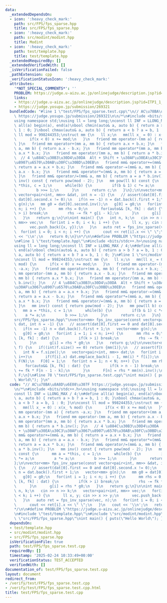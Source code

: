 ```yaml
---
data:
  _extendedDependsOn:
  - icon: ':heavy_check_mark:'
    path: src/FPS/fps_sparse.hpp
    title: src/FPS/fps_sparse.hpp
  - icon: ':heavy_check_mark:'
    path: src/modint/modint.hpp
    title: Modint
  - icon: ':heavy_check_mark:'
    path: test/template.hpp
    title: test/template.hpp
  _extendedRequiredBy: []
  _extendedVerifiedWith: []
  _isVerificationFailed: false
  _pathExtension: cpp
  _verificationStatusIcon: ':heavy_check_mark:'
  attributes:
    '*NOT_SPECIAL_COMMENTS*': ''
    PROBLEM: https://judge.u-aizu.ac.jp/onlinejudge/description.jsp?id=ITP1_1_A
    links:
    - https://judge.u-aizu.ac.jp/onlinejudge/description.jsp?id=ITP1_1_A
    - https://judge.yosupo.jp/submission/269321
  bundledCode: "#line 1 \"test/FPS/fps_sparse.test.cpp\"\n// AC\u78BA\u8A8D\u6E08\u307F\
    \ https://judge.yosupo.jp/submission/269321\n\n/*\n#include <bits/stdc++.h>\n\
    using namespace std;\nusing ll = long long;\nconst ll INF = LLONG_MAX / 4;\n#define\
    \ all(a) begin(a), end(a)\nbool chmin(auto& a, auto b) { return a > b ? a = b,\
    \ 1 : 0; }\nbool chmax(auto& a, auto b) { return a < b ? a = b, 1 : 0; }\n\nconst\
    \ ll mod = 998244353;\nstruct mm {\n   ll x;\n   mm(ll x_ = 0) : x(x_ % mod) {\n\
    \      if(x < 0) x += mod;\n   }\n   friend mm operator-(mm a) { return -a.x;\
    \ }\n   friend mm operator+(mm a, mm b) { return a.x + b.x; }\n   friend mm operator-(mm\
    \ a, mm b) { return a.x - b.x; }\n   friend mm operator*(mm a, mm b) { return\
    \ a.x * b.x; }\n   friend mm operator/(mm a, mm b) { return a * b.inv(); }\n \
    \  // 4 \u884C\u30B3\u30D4\u30DA  Alt + Shift + \u30AF\u30EA\u30C3\u30AF\u3067\
    \u8907\u6570\u30AB\u30FC\u30BD\u30EB\n   friend mm& operator+=(mm& a, mm b) {\
    \ return a = a.x + b.x; }\n   friend mm& operator-=(mm& a, mm b) { return a =\
    \ a.x - b.x; }\n   friend mm& operator*=(mm& a, mm b) { return a = a.x * b.x;\
    \ }\n   friend mm& operator/=(mm& a, mm b) { return a = a * b.inv(); }\n   mm\
    \ inv() const { return pow(mod - 2); }\n   mm pow(ll b) const {\n      mm a =\
    \ *this, c = 1;\n      while(b) {\n         if(b & 1) c *= a;\n         a *= a;\n\
    \         b >>= 1;\n      }\n      return c;\n   }\n};\n\nvector<mm> fps_inv_sparse(const\
    \ vector<pair<int, mm>> &dat, int n = -1) {\n   // assert(dat[0].first == 0 and\
    \ dat[0].second.x != 0);\n   if(n == -1) n = dat.back().first + 1;\n   vector<mm>\
    \ g(n);\n   mm g0 = dat[0].second.inv();\n   g[0] = g0;\n   for(int i = 1; i <\
    \ n; i ++) {\n      mm rhs = 0;\n      for(auto&& [k, fk] : dat) {\n         if(k\
    \ > i) break;\n         rhs -= fk * g[i - k];\n      }\n      g[i] = rhs * g0;\n\
    \   }\n   return g;\n}\n\nint main() {\n   int n, k;\n   cin >> n >> k;\n   vector<pair<int,\
    \ mm>> vec;\n   for(int i = 0; i < k; i ++) {\n      ll x, y; cin >> x >> y;\n\
    \      vec.push_back({x, y});\n   }\n   auto ret = fps_inv_sparse(vec, n);\n \
    \  for(int i = 0; i < n; i ++) {\n      cout << ret[i].x << \" \";\n   }\n   cout\
    \ << '\\n';\n   return 0;\n}\n*/\n\n#define PROBLEM \"https://judge.u-aizu.ac.jp/onlinejudge/description.jsp?id=ITP1_1_A\"\
    \n#line 1 \"test/template.hpp\"\n#include <bits/stdc++.h>\nusing namespace std;\n\
    using ll = long long;\nconst ll INF = LLONG_MAX / 4;\n#define all(a) begin(a),\
    \ end(a)\nbool chmin(auto& a, auto b) { return a > b ? a = b, 1 : 0; }\nbool chmax(auto&\
    \ a, auto b) { return a < b ? a = b, 1 : 0; }\n#line 1 \"src/modint/modint.hpp\"\
    \nconst ll mod = 998244353;\nstruct mm {\n   ll x;\n   mm(ll x_ = 0) : x(x_ %\
    \ mod) {\n      if(x < 0) x += mod;\n   }\n   friend mm operator-(mm a) { return\
    \ -a.x; }\n   friend mm operator+(mm a, mm b) { return a.x + b.x; }\n   friend\
    \ mm operator-(mm a, mm b) { return a.x - b.x; }\n   friend mm operator*(mm a,\
    \ mm b) { return a.x * b.x; }\n   friend mm operator/(mm a, mm b) { return a *\
    \ b.inv(); }\n   // 4 \u884C\u30B3\u30D4\u30DA  Alt + Shift + \u30AF\u30EA\u30C3\
    \u30AF\u3067\u8907\u6570\u30AB\u30FC\u30BD\u30EB\n   friend mm& operator+=(mm&\
    \ a, mm b) { return a = a.x + b.x; }\n   friend mm& operator-=(mm& a, mm b) {\
    \ return a = a.x - b.x; }\n   friend mm& operator*=(mm& a, mm b) { return a =\
    \ a.x * b.x; }\n   friend mm& operator/=(mm& a, mm b) { return a = a * b.inv();\
    \ }\n   mm inv() const { return pow(mod - 2); }\n   mm pow(ll b) const {\n   \
    \   mm a = *this, c = 1;\n      while(b) {\n         if(b & 1) c *= a;\n     \
    \    a *= a;\n         b >>= 1;\n      }\n      return c;\n   }\n};\n#line 1 \"\
    src/FPS/fps_sparse.hpp\"\nvector<mm> fps_inv_sparse(const vector<pair<int, mm>>&\
    \ dat, int n = -1) {\n   // assert(dat[0].first == 0 and dat[0].second.x != 0);\n\
    \   if(n == -1) n = dat.back().first + 1;\n   vector<mm> g(n);\n   mm g0 = dat[0].second.inv();\n\
    \   g[0] = g0;\n   for(int i = 1; i < n; i++) {\n      mm rhs = 0;\n      for(auto&&\
    \ [k, fk] : dat) {\n         if(k > i) break;\n         rhs -= fk * g[i - k];\n\
    \      }\n      g[i] = rhs * g0;\n   }\n   return g;\n}\n\nvector<mm> fps_exp_sparse(vector<mm>&\
    \ f) {\n   if((int)f.size() == 0) return {mm(1)};\n   // assert(f[0].x == 0);\n\
    \   int N = f.size();\n   vector<pair<int, mm>> dat;\n   for(int i = 1; i < N;\
    \ i++)\n      if(f[i].x) dat.emplace_back(i - 1, mm(i) * f[i]);\n   vector<mm>\
    \ F(N);\n   F[0] = 1;\n   for(int n = 1; n < N; n++) {\n      mm rhs = 0;\n  \
    \    for(auto&& [k, fk] : dat) {\n         if(k > n - 1) break;\n         rhs\
    \ += fk * F[n - 1 - k];\n      }\n      F[n] = rhs * mm(n).inv();\n   }\n   return\
    \ F;\n}\n#line 78 \"test/FPS/fps_sparse.test.cpp\"\nint main() { puts(\"Hello\
    \ World\"); }\n"
  code: "// AC\u78BA\u8A8D\u6E08\u307F https://judge.yosupo.jp/submission/269321\n\
    \n/*\n#include <bits/stdc++.h>\nusing namespace std;\nusing ll = long long;\n\
    const ll INF = LLONG_MAX / 4;\n#define all(a) begin(a), end(a)\nbool chmin(auto&\
    \ a, auto b) { return a > b ? a = b, 1 : 0; }\nbool chmax(auto& a, auto b) { return\
    \ a < b ? a = b, 1 : 0; }\n\nconst ll mod = 998244353;\nstruct mm {\n   ll x;\n\
    \   mm(ll x_ = 0) : x(x_ % mod) {\n      if(x < 0) x += mod;\n   }\n   friend\
    \ mm operator-(mm a) { return -a.x; }\n   friend mm operator+(mm a, mm b) { return\
    \ a.x + b.x; }\n   friend mm operator-(mm a, mm b) { return a.x - b.x; }\n   friend\
    \ mm operator*(mm a, mm b) { return a.x * b.x; }\n   friend mm operator/(mm a,\
    \ mm b) { return a * b.inv(); }\n   // 4 \u884C\u30B3\u30D4\u30DA  Alt + Shift\
    \ + \u30AF\u30EA\u30C3\u30AF\u3067\u8907\u6570\u30AB\u30FC\u30BD\u30EB\n   friend\
    \ mm& operator+=(mm& a, mm b) { return a = a.x + b.x; }\n   friend mm& operator-=(mm&\
    \ a, mm b) { return a = a.x - b.x; }\n   friend mm& operator*=(mm& a, mm b) {\
    \ return a = a.x * b.x; }\n   friend mm& operator/=(mm& a, mm b) { return a =\
    \ a * b.inv(); }\n   mm inv() const { return pow(mod - 2); }\n   mm pow(ll b)\
    \ const {\n      mm a = *this, c = 1;\n      while(b) {\n         if(b & 1) c\
    \ *= a;\n         a *= a;\n         b >>= 1;\n      }\n      return c;\n   }\n\
    };\n\nvector<mm> fps_inv_sparse(const vector<pair<int, mm>> &dat, int n = -1)\
    \ {\n   // assert(dat[0].first == 0 and dat[0].second.x != 0);\n   if(n == -1)\
    \ n = dat.back().first + 1;\n   vector<mm> g(n);\n   mm g0 = dat[0].second.inv();\n\
    \   g[0] = g0;\n   for(int i = 1; i < n; i ++) {\n      mm rhs = 0;\n      for(auto&&\
    \ [k, fk] : dat) {\n         if(k > i) break;\n         rhs -= fk * g[i - k];\n\
    \      }\n      g[i] = rhs * g0;\n   }\n   return g;\n}\n\nint main() {\n   int\
    \ n, k;\n   cin >> n >> k;\n   vector<pair<int, mm>> vec;\n   for(int i = 0; i\
    \ < k; i ++) {\n      ll x, y; cin >> x >> y;\n      vec.push_back({x, y});\n\
    \   }\n   auto ret = fps_inv_sparse(vec, n);\n   for(int i = 0; i < n; i ++) {\n\
    \      cout << ret[i].x << \" \";\n   }\n   cout << '\\n';\n   return 0;\n}\n\
    */\n\n#define PROBLEM \"https://judge.u-aizu.ac.jp/onlinejudge/description.jsp?id=ITP1_1_A\"\
    \n#include \"test/template.hpp\"\n#include \"src/modint/modint.hpp\"\n#include\
    \ \"src/FPS/fps_sparse.hpp\"\nint main() { puts(\"Hello World\"); }"
  dependsOn:
  - test/template.hpp
  - src/modint/modint.hpp
  - src/FPS/fps_sparse.hpp
  isVerificationFile: true
  path: test/FPS/fps_sparse.test.cpp
  requiredBy: []
  timestamp: '2025-02-24 10:33:49+00:00'
  verificationStatus: TEST_ACCEPTED
  verifiedWith: []
documentation_of: test/FPS/fps_sparse.test.cpp
layout: document
redirect_from:
- /verify/test/FPS/fps_sparse.test.cpp
- /verify/test/FPS/fps_sparse.test.cpp.html
title: test/FPS/fps_sparse.test.cpp
---
```

